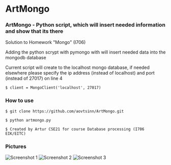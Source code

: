 # ArtMongo
### ArtMongo - Python script, which will insert needed information and show that its there
Solution to Homework "Mongo" (I706)

Adding the python scrypt with pymongo with will insert needed data into the mongodb database

Current script will create to the localhost mongo database, if needed elsewhere please specify the ip address (instead of localhost) and port (instead of 27017) on line 4

```
$ client = MongoClient('localhost', 27017)
```

### How to use

```
$ git clone https://github.com/aovtsinn/ArtMongo.git

$ python artmongo.py
```

```
$ Created by Artur CSE21 for course Database processing (I706 EIK/EITC)
```

### Pictures

![Screenshot 1](http://database.arturich.eu/files/Screenshot1.png)
![Screenshot 2](http://database.arturich.eu/files/Screenshot2.png)
![Screenshot 3](http://database.arturich.eu/files/Screenshot3.png)
